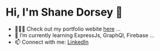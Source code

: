 #                                                         Hi, I'm Shane Dorsey 👋

<!--
**scdorsey22/scdorsey22** is a ✨ _special_ ✨ repository because its `README.md` (this file) appears on your GitHub profile.

Here are some ideas to get you started:

-->

- 👨🏼‍💻 Check out my portfolio webite [here](https://shanedorsey.com/) ...
- 🌱 I’m currently learning ExpressJs, GraphQl, Firebase ...
- 📫 Connect with me: [LinkedIn](https://www.linkedin.com/in/shanedorsey/)



